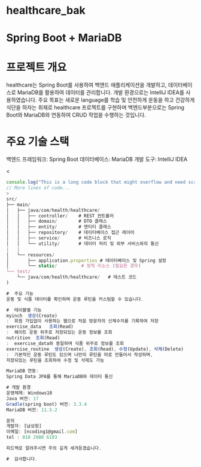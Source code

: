 # healthcare_bak
# Spring Boot + MariaDB

# 프로젝트 개요

healthcare는 Spring Boot를 사용하여 백엔드 애플리케이션을 개발하고, 데이터베이스로 MariaDB를 활용하여 데이터를 관리합니다.
개발 환경으로는 IntelliJ IDEA를 사용하였습니다. 주요 목표는 새로운 language를 학습 및 안전하게 운동을 하고 건강하게 식단을
하자는 취재로 healthcare 프로젝트를 구현하며 백엔드부분으로는 Spring Boot와 MariaDB와 연동하여 CRUD 작업을 수행하는 것입니다.

# 주요 기술 스택

백엔드 프레임워크: Spring Boot
데이터베이스: MariaDB
개발 도구: IntelliJ IDEA

<
```javascript
console.log("This is a long code block that might overflow and need scrolling!");
// More lines of code...
>
src/
├── main/
│   ├── java/com/health/healthcare/
│   │   ├── controller/    # REST 컨트롤러
│   │   ├── domain/        # DTO 클래스
│   │   ├── entity/        # 엔티티 클래스
│   │   ├── repository/    # 데이터베이스 접근 레이어
│   │   ├── service/       # 비즈니스 로직
│   │   └── utility/       # 데이터 처리 및 외부 서비스와의 통신
|   |
│   └── resources/
│       ├── application.properties # 데이터베이스 및 Spring 설정
│       └── static/         # 정적 리소스 (필요한 경우)
└── test/
    └── java/com/health/healthcare/   # 테스트 코드
)

#  주요 기능
운동 및 식품 데이터를 확인하며 운동 루틴을 커스텀할 수 있습니다.

#  테이블별 기능 
myinch  생성(Create)
:  회원 가입없이 사용하는 웹으로 처음 방문자의 신체수치를 기록하여 저장
exercise_data   조회(Read)
:  웨이트 운동 위주로 저장되있는 운동 정보를 조회
nutrition  조회(Read)
:  exercise_data와 동일하며 식품 위주로 정보를 조회
exercise_routine  생성(Create), 조회(Read), 수정(Update), 삭제(Delete) 
:  기본적인 운동 루틴도 있으며 나만의 루틴을 따로 만들어서 작성하며,
저장되있는 루틴을 조회하여 수정 및 삭제도 가능

MariaDB 연동:
Spring Data JPA를 통해 MariaDB와 데이터 통신

# 개발 환경
운영체제: Windows10
Java 버전: 17
Gradle(spring boot) 버전: 3.3.4
MariaDB 버전: 11.5.2

문의
개발자: [남상원]
이메일: [ncoding1@gmail.com]
tel : 010 2900 6103

피드백로 알려주시면 주의 깊게 새겨듣겠습니다.

#  감사합니다.

